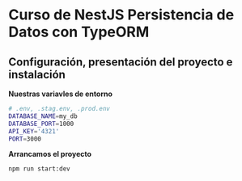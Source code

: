 # Curso de NestJS Persistencia de Datos con TypeORM

## Configuración, presentación del proyecto e instalación

  **Nuestras variavles de entorno**
  ```bash
  # .env, .stag.env, .prod.env
  DATABASE_NAME=my_db
  DATABASE_PORT=1000
  API_KEY='4321'
  PORT=3000
  ```

  **Arrancamos el proyecto**
  ```bash
  npm run start:dev
  ```